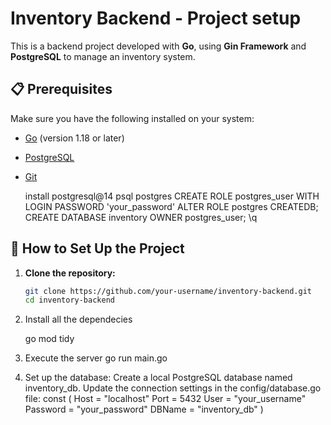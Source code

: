 # Inventory Backend - Project setup 

This is a backend project developed with **Go**, using **Gin Framework** and **PostgreSQL** to manage an inventory system.

## 📋 Prerequisites

Make sure you have the following installed on your system:
- [Go](https://go.dev/doc/install) (version 1.18 or later)
- [PostgreSQL](https://www.postgresql.org/download/)
- [Git](https://git-scm.com/downloads)


    install postgresql@14 
    psql postgres
    CREATE ROLE postgres_user WITH LOGIN PASSWORD 'your_password'
    ALTER ROLE postgres CREATEDB;
    CREATE DATABASE inventory OWNER postgres_user;
    \q


## 🚀 How to Set Up the Project

1. **Clone the repository:**
   ```bash
   git clone https://github.com/your-username/inventory-backend.git
   cd inventory-backend


2. Install all the dependecies

    go mod tidy

3. Execute the server 
    go run main.go

4. Set up the database:
Create a local PostgreSQL database named inventory_db.
Update the connection settings in the config/database.go file:
    const (
    Host     = "localhost"
    Port     = 5432
    User     = "your_username"
    Password = "your_password"
    DBName   = "inventory_db"
)

